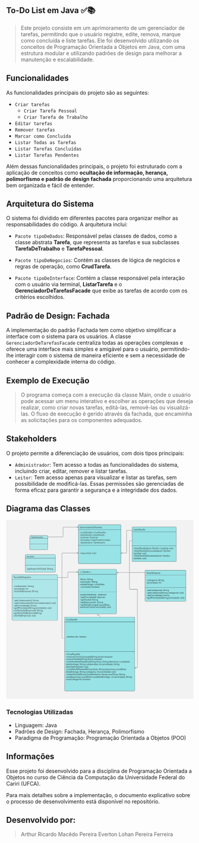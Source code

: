 ## To-Do List em Java ✅📚

> Este projeto consiste em um aprimoramento de um gerenciador de tarefas, permitindo que o usuário registre, edite, remova, marque como concluída e liste tarefas. Ele foi desenvolvido utilizando os conceitos de Programação Orientada a Objetos em Java, com uma estrutura modular e utilizando padrões de design para melhorar a manutenção e escalabilidade.

## Funcionalidades
As funcionalidades principais do projeto são as seguintes:

- `Criar tarefas`
    - `Criar Tarefa Pessoal`
    - `Criar Tarefa de Trabalho`
- `Editar tarefas`
- `Remover tarefas`
- `Marcar como Concluída`
- `Listar Todas as Tarefas`
- `Listar Tarefas Concluídas`
- `Listar Tarefas Pendentes`

Além dessas funcionalidades principais, o projeto foi estruturado com a aplicação de conceitos como  **ocultação de informação, herança, polimorfismo e padrão de design fachada** proporcionando uma arquitetura bem organizada e fácil de entender.

## Arquitetura do Sistema
O sistema foi dividido em diferentes pacotes para organizar melhor as responsabilidades do código. A arquitetura inclui:

- `Pacote tipoDeDados`: Responsável pelas classes de dados, como a classe abstrata **Tarefa**, que representa as tarefas e sua subclasses **TarefaDeTrabalho** e **TarefaPessoal**.

- `Pacote tipoDeNegocios`: Contém as classes de lógica de negócios e regras de operação, como **CrudTarefa**.

- `Pacote tipoDeInterface`: Contém a classe responsável pela interação com o usuário via terminal, **ListarTarefa** e o **GerenciadorDeTarefasFacade** que exibe as tarefas de acordo com os critérios escolhidos.

## Padrão de Design: Fachada
A implementação do padrão Fachada tem como objetivo simplificar a interface com o sistema para os usuários. A classe `GerenciadorDeTarefasFacade` centraliza todas as operações complexas e oferece uma interface mais simples e amigável para o usuário, permitindo-lhe interagir com o sistema de maneira eficiente e sem a necessidade de conhecer a complexidade interna do código.

## Exemplo de Execução
> O programa começa com a execução da classe Main, onde o usuário pode acessar um menu interativo e escolher as operações que deseja realizar, como criar novas tarefas, editá-las, removê-las ou visualizá-las. O fluxo de execução é gerido através da fachada, que encaminha as solicitações para os componentes adequados.

## Stakeholders
O projeto permite a diferenciação de usuários, com dois tipos principais:

- `Administrador`: Tem acesso a todas as funcionalidades do sistema, incluindo criar, editar, remover e listar tarefas.
- `Leitor`: Tem acesso apenas para visualizar e listar as tarefas, sem possibilidade de modificá-las.
Essas permissões são gerenciadas de forma eficaz para garantir a segurança e a integridade dos dados.

## Diagrama das Classes
![alt text](<UML Diagram.jpg>)

### Tecnologias Utilizadas
- Linguagem: Java
- Padrões de Design: Fachada, Herança, Polimorfismo
- Paradigma de Programação: Programação Orientada a Objetos (POO)


## Informações
Esse projeto foi desenvolvido para a disciplina de Programação Orientada a Objetos no curso de Ciência da Computação da Universidade Federal do Cariri (UFCA).

Para mais detalhes sobre a implementação, o documento explicativo sobre o processo de desenvolvimento está disponível no repositório.

## Desenvolvido por:
>Arthur Ricardo Macêdo Pereira
Everton Lohan Pereira Ferreira
